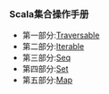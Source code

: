 ### Scala集合操作手册
- 第一部分:[Traversable](https://kongluo.github.io/2018/12/14/BigData-Scala9-1/)
- 第二部分:[Iterable](https://kongluo.github.io/2018/12/21/BigData-Scala9-2/)
- 第三部分:[Seq](https://kongluo.github.io/2018/12/21/BigData-Scala9-3/)
- 第四部分:[Set](https://kongluo.github.io/2018/12/21/BigData-Scala9-4/)
- 第五部分:[Map](https://kongluo.github.io/2018/12/21/BigData-Scala9-5/)
